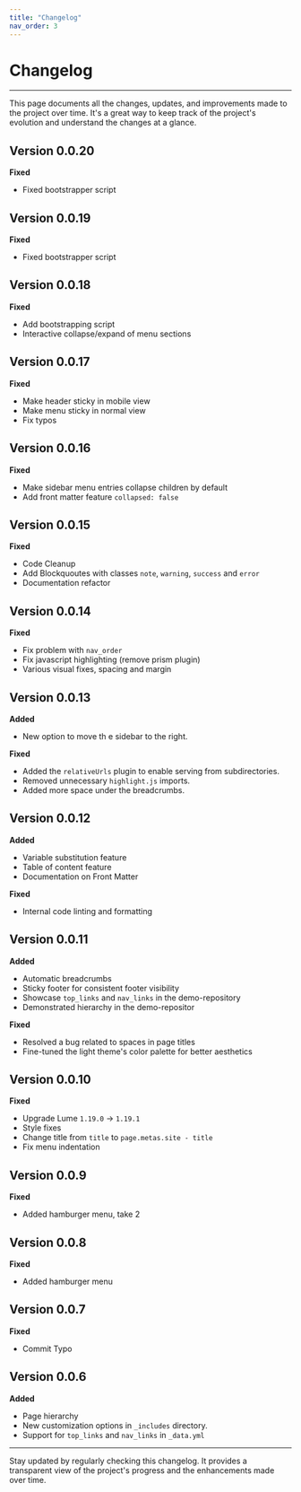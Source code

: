 ```yaml
---
title: "Changelog"
nav_order: 3
---
```


# Changelog

---

This page documents all the changes, updates, and improvements made to the
project over time. It's a great way to keep track of the project's evolution and
understand the changes at a glance.

<!-- TOC -->

## Version 0.0.20

**Fixed**

- Fixed bootstrapper script

## Version 0.0.19

**Fixed**

- Fixed bootstrapper script

## Version 0.0.18

**Fixed**

- Add bootstrapping script
- Interactive collapse/expand of menu sections

## Version 0.0.17

**Fixed**

- Make header sticky in mobile view
- Make menu sticky in normal view
- Fix typos

## Version 0.0.16

**Fixed**

- Make sidebar menu entries collapse children by default
- Add front matter feature `collapsed: false`

## Version 0.0.15

**Fixed**

- Code Cleanup
- Add Blockquoutes with classes `note`, `warning`, `success` and `error`
- Documentation refactor

## Version 0.0.14

**Fixed**

- Fix problem with `nav_order`
- Fix javascript highlighting (remove prism plugin)
- Various visual fixes, spacing and margin

## Version 0.0.13

**Added**

- New option to move th e sidebar to the right.

**Fixed**

- Added the `relativeUrls` plugin to enable serving from subdirectories.
- Removed unnecessary `highlight.js` imports.
- Added more space under the breadcrumbs.

## Version 0.0.12

**Added**

- Variable substitution feature
- Table of content feature
- Documentation on Front Matter

**Fixed**

- Internal code linting and formatting

## Version 0.0.11

**Added**

- Automatic breadcrumbs
- Sticky footer for consistent footer visibility
- Showcase `top_links` and `nav_links` in the demo-repository
- Demonstrated hierarchy in the demo-repositor

**Fixed**

- Resolved a bug related to spaces in page titles
- Fine-tuned the light theme's color palette for better aesthetics

## Version 0.0.10

**Fixed**

- Upgrade Lume `1.19.0` -> `1.19.1`
- Style fixes
- Change title from `title` to `page.metas.site - title`
- Fix menu indentation

## Version 0.0.9

**Fixed**

- Added hamburger menu, take 2

## Version 0.0.8

**Fixed**

- Added hamburger menu

## Version 0.0.7

**Fixed**

- Commit Typo

## Version 0.0.6

**Added**

- Page hierarchy
- New customization options in `_includes` directory.
- Support for `top_links` and `nav_links` in `_data.yml`

---

Stay updated by regularly checking this changelog. It provides a transparent
view of the project's progress and the enhancements made over time.
